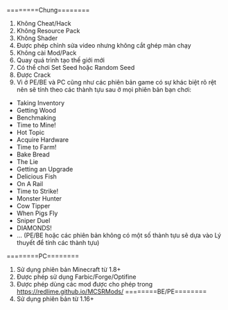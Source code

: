 ========Chung========
1. Không Cheat/Hack
2. Không Resource Pack 
3. Không Shader
4. Được phép chỉnh sửa video nhưng không cắt ghép màn chạy
5. Không cài Mod/Pack
6. Quay quá trình tạo thế giới mới
7. Có thể chơi Set Seed hoặc Random Seed
8. Được Crack
9. Vì ở PE/BE và PC cũng như các phiên bản game có sự khác biệt rõ rệt nên sẽ tính theo các thành tựu sau ở mọi phiên bản bạn chơi: 
- Taking Inventory
- Getting Wood
- Benchmaking
- Time to Mine!
- Hot Topic
- Acquire Hardware
- Time to Farm!
- Bake Bread
- The Lie
- Getting an Upgrade
- Delicious Fish
- On A Rail
- Time to Strike!
- Monster Hunter
- Cow Tipper
- When Pigs Fly
- Sniper Duel
- DIAMONDS!
- ...
(PE/BE hoặc các phiên bản không có một số thành tựu sẽ dựa vào Lý thuyết để tính các thành tựu)

========PC========
1. Sử dụng phiên bản Minecraft từ 1.8+
2. Được phép sử dụng Farbic/Forge/Optifine
3. Được phép dùng các mod được cho phép trong https://redlime.github.io/MCSRMods/
========BE/PE========
1. Sử dụng phiên bản từ 1.16+
